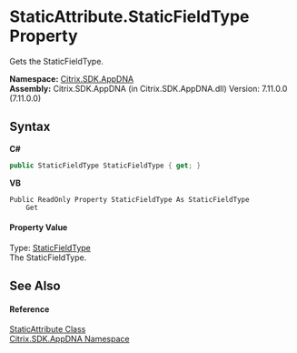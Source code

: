 # StaticAttribute.StaticFieldType Property 
 

Gets the StaticFieldType.

**Namespace:**&nbsp;[Citrix.SDK.AppDNA](index.md)<br />**Assembly:**&nbsp;Citrix.SDK.AppDNA (in Citrix.SDK.AppDNA.dll) Version: 7.11.0.0 (7.11.0.0)

## Syntax

**C#**
```csharp
public StaticFieldType StaticFieldType { get; }
```

**VB**
```vbnet
Public ReadOnly Property StaticFieldType As StaticFieldType
	Get
```


#### Property Value
Type: <a href="8b41e5f5-b7df-5efe-cdef-1ccc777a35c4">StaticFieldType</a><br />The StaticFieldType.

## See Also


#### Reference
<a href="ca26c86a-f839-ddc9-93c2-3ab8a05b5bb2">StaticAttribute Class</a><br /><a href="fe2d265b-410b-8b11-1eb4-a790e0b062bf">Citrix.SDK.AppDNA Namespace</a><br />